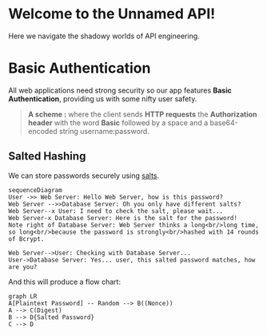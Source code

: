 # Welcome to the Unnamed API!

Here we navigate the shadowy worlds of API engineering.

# Basic Authentication

All web applications need strong security so our app features **Basic Authentication**, providing us with some nifty user safety.

> **A scheme :**  where the client sends **HTTP requests** the **Authorization header** with the word **Basic** followed by a space and a base64-encoded string username:password.


## Salted Hashing

We can store passwords securely using [salts](https://en.wikipedia.org/wiki/Salt_(cryptography)).

```mermaid
sequenceDiagram
User ->> Web Server: Hello Web Server, how is this password?
Web Server -->>Database Server: Oh you only have different salts?
Web Server--x User: I need to check the salt, please wait...
Web Server-x Database Server: Here is the salt for the password!
Note right of Database Server: Web Server thinks a long<br/>long time, so long<br/>because the password is strongly<br/>hashed with 14 rounds of Bcrypt.

Web Server-->User: Checking with Database Server...
User->Database Server: Yes... user, this salted password matches, how are you?
```

And this will produce a flow chart:

```mermaid
graph LR
A[Plaintext Password] -- Random --> B((Nonce))
A --> C(Digest)
B --> D{Salted Password}
C --> D
```
